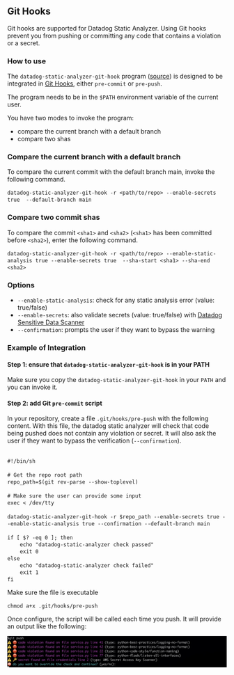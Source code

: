 ## Git Hooks

Git hooks are supported for Datadog Static Analyzer. Using
Git hooks prevent you from pushing or committing any code that contains
a violation or a secret.

### How to use

The `datadog-static-analyzer-git-hook` program ([source](../crates/bins/src/bin/datadog-static-analyzer-git-hook))
is designed to be integrated in [Git Hooks](https://git-scm.com/book/en/v2/Customizing-Git-Git-Hooks),
either `pre-commit` or `pre-push`.

The program needs to be in the `$PATH` environment variable of the current user.

You have two modes to invoke the program:

- compare the current branch with a default branch
- compare two shas

### Compare the current branch with a default branch

To compare the current commit with the default branch main, invoke the following command.

```shell
datadog-static-analyzer-git-hook -r <path/to/repo> --enable-secrets true  --default-branch main
```

### Compare two commit shas

To compare the commit `<sha1>` and `<sha2>` (`<sha1>` has been committed before `<sha2>`), enter the following command.

```shell
datadog-static-analyzer-git-hook -r <path/to/repo> --enable-static-analysis true --enable-secrets true  --sha-start <sha1> --sha-end <sha2>
```

### Options

- `--enable-static-analysis`: check for any static analysis error (value: true/false)
- `--enable-secrets`: also validate secrets (value: true/false)
  with [Datadog Sensitive Data Scanner](https://docs.datadoghq.com/sensitive_data_scanner/)
- `--confirmation`: prompts the user if they want to bypass the warning

### Example of Integration

#### Step 1: ensure that `datadog-static-analyzer-git-hook` is in your PATH

Make sure you copy the `datadog-static-analyzer-git-hook` in your `PATH` and you can invoke it.

#### Step 2: add Git `pre-commit` script

In your repository, create a file `.git/hooks/pre-push` with the following content.
With this file, the datadog static analyzer will check that code being pushed does
not contain any violation or secret. It will also ask the user if they want to bypass
the verification (`--confirmation`).

```shell

#!/bin/sh

# Get the repo root path
repo_path=$(git rev-parse --show-toplevel)

# Make sure the user can provide some input
exec < /dev/tty

datadog-static-analyzer-git-hook -r $repo_path --enable-secrets true --enable-static-analysis true --confirmation --default-branch main

if [ $? -eq 0 ]; then
    echo "datadog-static-analyzer check passed"
    exit 0
else
    echo "datadog-static-analyzer check failed"
    exit 1
fi
```

Make sure the file is executable

```shell
chmod a+x .git/hooks/pre-push
```

Once configure, the script will be called each time you push. It will provide
an output like the following:

![Datadog Static Analysis Git Hook](imgs/git-hook.jpeg)


